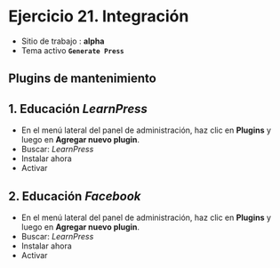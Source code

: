 # Ejercicio 21.  Integración

- Sitio de trabajo : **alpha**
- Tema activo **`Generate Press`**

## Plugins de mantenimiento


## 1. Educación _LearnPress_
- En el menú lateral del panel de administración, haz clic en **Plugins** y luego en **Agregar nuevo plugin**.
- Buscar: _LearnPress_
- Instalar ahora
- Activar

## 2. Educación _Facebook_
- En el menú lateral del panel de administración, haz clic en **Plugins** y luego en **Agregar nuevo plugin**.
- Buscar: _LearnPress_
- Instalar ahora
- Activar



<!--stackedit_data:
eyJoaXN0b3J5IjpbMzk0OTgxODAyLC04ODk1ODU2NDldfQ==
-->